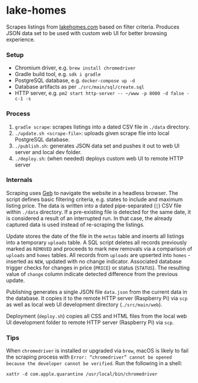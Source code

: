 # lake-homes

Scrapes listings from [lakehomes.com](https://www.lakehomes.com) based on filter criteria. Produces JSON data set to be used with custom web UI for better browsing experience.

### Setup

* Chromium driver, e.g. `brew install chromedriver`
* Gradle build tool, e.g. `sdk i gradle`
* PostgreSQL database, e.g. `docker-compose up -d`
* Database artifacts as per `./src/main/sql/create.sql`
* HTTP server, e.g. `pm2 start http-server -- ~/www -p 8080 -d false -c-1 -s`

### Process

1. `gradle scrape`: scrapes listings into a dated CSV file in `./data` directory.
2. `./update.sh <scrape-file>`: uploads given scrape file into local PostgreSQL database.
3. `./publish.sh`: generates JSON data set and pushes it out to web UI server and local dev folder.
4. `./deploy.sh`: (when needed) deploys custom web UI to remote HTTP server 

### Internals

Scraping uses [Geb](https://gebish.org/) to navigate the website in a headless browser. The script defines basic filtering criteria, e.g. states to include and maximum listing price. The data is written into a dated pipe-separated (`|`) CSV file within `./data` directory. If a pre-existing file is detected for the same date, it is considered a result of an interrupted run. In that case, the already captured data is used instead of re-scraping the listings.

Update stores the date of the file in the `metas` table and inserts all listings into a temporary `uploads` table. A SQL script deletes all records previously marked as `REMOVED` and proceeds to mark new removals via a comparison of `uploads` and `homes` tables. All records from `uploads` are upserted into `homes` - inserted as `NEW`, updated with no change indicator. Associated database trigger checks for changes in price (`PRICE`) or status (`STATUS`). The resulting value of `change` column indicate detected difference from the previous update.

Publishing generates a single JSON file `data.json` from the current data in the database. It copies it to the remote HTTP server (Raspberry Pi) via `scp` as well as local web UI development directory (`./src/main/web`).

Deployment (`deploy.sh`) copies all CSS and HTML files from the local web UI development folder to remote HTTP server (Raspberry Pi) via `scp`.

### Tips

When `chromedriver` is installed or upgraded via `brew`, macOS is likely to fail the scraping process with `Error: “chromedriver” cannot be opened because the developer cannot be verified`. Run the following in a shell:
```
xattr -d com.apple.quarantine /usr/local/bin/chromedriver
```